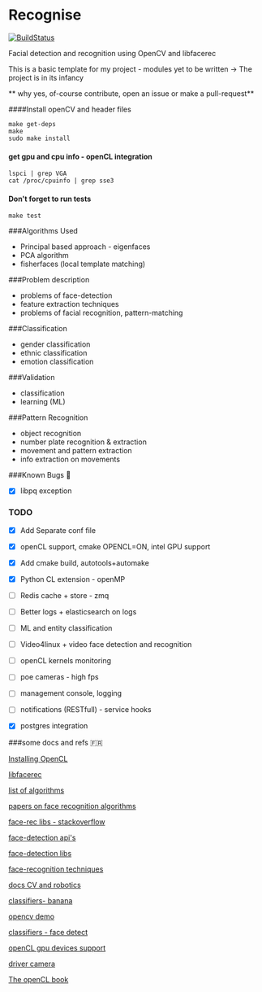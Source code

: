 Recognise
=========

[![BuildStatus](https://travis-ci.org/synod32/recognise.png)](https://travis-ci.org/ianjuma/recognise)

Facial detection and recognition using OpenCV and libfacerec

This is a basic template for my project - modules yet to be written -> The project is in its infancy

** why yes, of-course contribute, open an issue or make a pull-request**

####Install openCV and header files
```
make get-deps
make
sudo make install
```

#### get gpu and cpu info - openCL integration
```
lspci | grep VGA
cat /proc/cpuinfo | grep sse3
```

#### Don't forget to run tests
```
make test
```

###Algorithms Used

- Principal based approach - eigenfaces
- PCA algorithm
- fisherfaces (local template matching)


###Problem description

- problems of face-detection
- feature extraction techniques
- problems of facial recognition, pattern-matching


###Classification
- gender classification
- ethnic classification
- emotion classification


###Validation
- classification
- learning (ML)


###Pattern Recognition
- object recognition
- number plate recognition & extraction
- movement and pattern extraction
- info extraction on movements


###Known Bugs :bug:
- [x] libpq exception


### TODO
- [x] Add Separate conf file
- [x] openCL support, cmake OPENCL=ON, intel GPU support
- [x] Add cmake build, autotools+automake
- [x] Python CL extension - openMP
- [ ] Redis cache + store - zmq
- [ ] Better logs + elasticsearch on logs
- [ ] ML and entity classification
- [ ] Video4linux + video face detection and recognition
- [ ] openCL kernels monitoring
- [ ] poe cameras - high fps
- [ ] management console, logging
- [ ] notifications (RESTfull) - service hooks
- [x] postgres integration


###some docs and refs :fr:

[Installing OpenCL](https://gist.github.com/ianjuma/9026377)

[libfacerec](http://www.cs.colostate.edu/evalfacerec/index10.php)

[list of algorithms](http://www.cs.colostate.edu/evalfacerec/algorithms5.php)

[papers on face recognition algorithms](http://web.archive.org/web/20080522171806/http:/www.ansatt.hig.no/erikh/papers/hig98_6/node2.html)

[face-rec libs - stackoverflow](http://stackoverflow.com/questions/953714/face-recognition-library)

[face-detection api's](http://blog.mashape.com/post/53379410412/list-of-50-face-detection-recognition-apis)

[face-detection libs](http://www.luxand.com/facesdk/?utm_expid=4075614-16&utm_referrer=http%3A%2F%2Fwww.facedetection.com%2Ffacedetection%2Fsoftware.htm)

[face-recognition techniques](http://www.facedetection.com/facedetection/techniques.htm)

[docs CV and robotics](http://www.intorobotics.com/how-to-detect-and-track-object-with-opencv/)

[classifiers- banana](http://blog.csdn.net/sjz_iron/article/details/8511460)

[opencv demo](http://www.shervinemami.info/faceRecognition.html)

[classifiers - face detect](http://coding-robin.de/2013/07/22/train-your-own-opencv-haar-classifier.html)

[openCL gpu devices support](http://streamcomputing.eu/blog/2011-12-29/opencl-hardware-support/)

[driver camera](http://www.raspberrypi.org/archives/5580)

[The openCL book](http://www.fixstars.com/en/opencl/book/OpenCLProgrammingBook/calling-the-kernel/)

